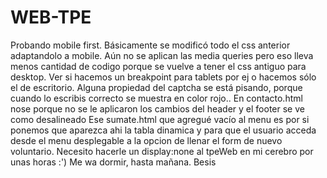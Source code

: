 # WEB-TPE
Probando mobile first.
Básicamente se modificó todo el css anterior adaptandolo a mobile. Aún no se aplican las media queries pero eso lleva menos cantidad de codigo porque se vuelve a tener el css antiguo para desktop.
Ver si hacemos un breakpoint para tablets por ej o hacemos sólo el de escritorio. 
Alguna propiedad del captcha se está pisando, porque cuando lo escribis correcto se muestra en color rojo..
En contacto.html nose porque no se le aplicaron los cambios del header y el footer se ve como desalineado 
Ese sumate.html que agregué vacío al menu es por si ponemos que aparezca ahi la tabla dinamica y para que el usuario acceda desde el menu desplegable a la opcion de llenar el form de nuevo voluntario.
Necesito hacerle un display:none al tpeWeb en mi cerebro por unas horas :')
Me wa dormir, hasta mañana. Besis
